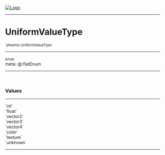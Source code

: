 
[![Logo](../../images/logo.png)](../../api/index.html)

---



<h1>UniformValueType</h1>
<small>`phoenix.UniformValueType`</small>



---

`enum`
<span class="meta">
<br/>meta: @:flatEnum
</span>


---

&nbsp;
&nbsp;

<h3>Values</h3> <hr/><span class="member signature apipage">`int`<br/> </span>
        <span class="small_desc_flat"></span><span class="member signature apipage">`float`<br/> </span>
        <span class="small_desc_flat"></span><span class="member signature apipage">`vector2`<br/> </span>
        <span class="small_desc_flat"></span><span class="member signature apipage">`vector3`<br/> </span>
        <span class="small_desc_flat"></span><span class="member signature apipage">`vector4`<br/> </span>
        <span class="small_desc_flat"></span><span class="member signature apipage">`color`<br/> </span>
        <span class="small_desc_flat"></span><span class="member signature apipage">`texture`<br/> </span>
        <span class="small_desc_flat"></span><span class="member signature apipage">`unknown`<br/> </span>
        <span class="small_desc_flat"></span>







---

&nbsp;
&nbsp;
&nbsp;
&nbsp;